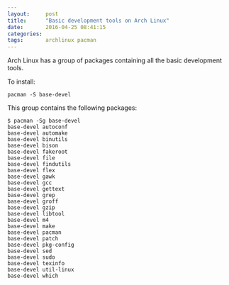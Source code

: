 ```yaml
---
layout:     post
title:      "Basic development tools on Arch Linux"
date:       2016-04-25 08:41:15
categories: 
tags:       archlinux pacman
---
```


Arch Linux has a group of packages containing all the basic development tools.

To install:

```
pacman -S base-devel
```

This group contains the following packages:

```console
$ pacman -Sg base-devel
base-devel autoconf
base-devel automake
base-devel binutils
base-devel bison
base-devel fakeroot
base-devel file
base-devel findutils
base-devel flex
base-devel gawk
base-devel gcc
base-devel gettext
base-devel grep
base-devel groff
base-devel gzip
base-devel libtool
base-devel m4
base-devel make
base-devel pacman
base-devel patch
base-devel pkg-config
base-devel sed
base-devel sudo
base-devel texinfo
base-devel util-linux
base-devel which
```
